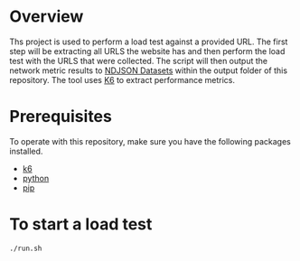 # Overview

Ths project is used to perform a load test against a provided URL. The first step will be extracting all URLS the website has and then perform the load test with the URLS that were collected. The script will then output the network metric results to [NDJSON Datasets](http://ndjson.org/) within the output folder of this repository. The tool uses [K6](https://k6.io/) to extract performance metrics.
# Prerequisites

To operate with this repository, make sure you have the following packages installed.

- [k6](https://k6.io/docs/getting-started/installation/)
- [python](https://www.python.org/downloads/)
- [pip](https://pip.pypa.io/en/stable/installing/)

# To start a load test

```shell
./run.sh
```